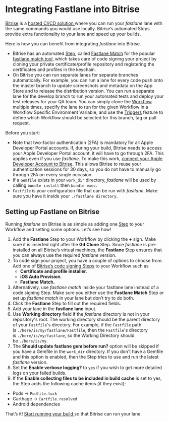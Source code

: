 # Integrating Fastlane into Bitrise

[Bitrise](https://www.bitrise.io) is a [hosted CI/CD solution ](https://devcenter.bitrise.io/) where you can run your _fastlane_ lane with the same commands you would use locally. Bitrise’s automated Steps provide extra functionality to your lane and speed up your builds.

Here is how you can benefit from integrating _fastlane_ into Bitrise.

* Bitrise has an automated [Step](https://devcenter.bitrise.io/steps-and-workflows/getting-started-steps/), called [Fastlane Match](https://www.bitrise.io/integrations/steps/fastlane-match) for the popular [fastlane match tool](https://codesigning.guide/), which takes care of code signing your project by cloning your private certificate/profile repository and registering the certificates and profiles in the keychain.
* On Bitrise you can run separate lanes for separate branches automatically. For example, you can run a lane for every code push onto the master branch to update screenshots and metadata on the App Store and to release the distribution version. You can run a separate lane for the develop branch to run your automated tests and deploy your test releases for your QA team. You can simply clone the [Workflow](https://devcenter.bitrise.io/steps-and-workflows/getting-started-workflows/) multiple times, specify the lane to run for the given Workflow in a Workflow Specific Environment Variable, and use the [Triggers](https://devcenter.bitrise.io/webhooks/trigger-map/) feature to define which Workflow should be selected for this branch, tag or pull request.

Before you start:

* Note that two-factor authentication (2FA) is mandatory for all Apple Developer Portal accounts. If, during your build, Bitrise needs to access your Apple Developer Portal account, it will have to go through 2FA. This applies even if you use _fastlane_. To make this work, [connect your Apple Developer Account to Bitrise](https://devcenter.bitrise.io/getting-started/signing-up/connecting-apple-dev-account/). This allows Bitrise to reuse your authentication sessions for 30 days, so you do not have to manually go through 2FA on every single occasion.
* If a `Gemfile` exists in your `work_dir` directory, _fastlane_ will be used by calling `bundle install` then `bundle exec`. 
* `Fastfile` is your configuration file that can be run with _fastlane_. Make sure you have it inside your `./fastlane directory`.

## Setting up Fastlane on Bitrise

Running _fastlane_ on Bitrise is as simple as adding one [Step](https://devcenter.bitrise.io/steps-and-workflows/getting-started-steps/) to your Workflow and setting some options. Let’s see how!

1. Add the **Fastlane** Step to your Workflow by clicking the **+** sign. Make sure it is inserted right after the **Git Clone** Step. Since _fastlane_ is pre-installed on all Bitrise’s virtual machines, the **Fastlane** Step ensures that you can always use the required _fastlane_ version.
2. To code sign your project, you have a couple of options to choose from. Add one of [Bitrise’s code signing Steps](https://devcenter.bitrise.io/code-signing/ios-code-signing/code-signing-index/) to your Workflow such as
   *  **Certificate and profile installer**.
   *  **iOS Auto Provision**.
   *  **Fastlane Match.**  
3. Alternatively, use _fastlane match_ inside your fastlane lane instead of a code signing Step. Make sure you either use the **Fastlane Match** Step or set up _fastlane match_ in your lane but don’t try to do both.
4. Click the **Fastlane** Step to fill out the required fields.
5. Add your lane in the **fastlane lane** input. 
6. Use **Working directory** field if the _fastlane_ directory is not in your repository's root. The working directory should be the parent directory of your `Fastfile`'s directory. For example, if the `Fastfile` path is `./here/is/my/fastlane/Fastfile`, then the `Fastfile`'s directory is `./here/is/my/fastlane`, so the Working Directory should be `./here/is/my`.
7. The **Should update fastlane gem before run?** option will be skipped if you have a Gemfile in the `work_dir` directory. If you don't have a Gemfile and this option is enabled, then the Step tries to use and run the latest _fastlane_ version.
8. Set the **Enable verbose logging?** to `yes` if you wish to get more detailed logs on your failed builds.
9. If the **Enable collecting files to be included in build cache** is set to yes, the Step adds the following cache items (if they exist):

* Pods -> `Podfile.lock`
* Carthage -> `Cartfile.resolved`
* Android dependencies

That’s it! [Start running your build ](https://devcenter.bitrise.io/builds/Starting-builds-manually/)so that Bitrise can run your lane.
